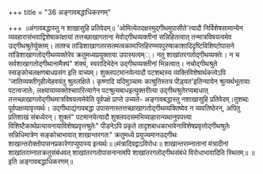 +++
title = "36 अङ्गावबद्धाधिकरणम्"

+++
॥अंगावबद्धास्तु न शाखासुहि प्रतिवेदम्॥ 'ओमित्येतदक्षरमुद्गीथमुपासीते'त्यादौ निर्विशेषसामान्येन व्यवहारासंभवाद्विशेषाकांक्षायां तत्तच्छाखागताना मेवोद्गीथव्यक्तीनां सन्निहितत्वात् तन्मात्रविषयत्वमेव उद्गीथश्रुतेर्युक्तम्। ततश्च तांडिशाखागतरसतमत्वकामाप्तिहिरण्मयपुरुषाकाशादिदृष्टिविशिष्टोपासने तांडिशाखागतोद्गीथव्यक्तेरेव क्रतुमध्यप्रयुक्ताया उपास्यत्वम््। नतु शाखांतरगतोद्गीथव्यक्तेः। न च सर्वशाखागतोद्गीथानामैक्यं" शंक्यं, स्वरादिभेदेन उद्गीथव्यक्तीनां भिन्नत्वात्। नचोद्गीथश्रुते स्सङ्कोचलक्षणबाधप्रसंग इति वाच्यम्। शुक्लपटमानयेत्यादौ पटशब्दस्य व्यक्तिविशेषार्थकत्वेऽपि 'जातिव्यक्तीगृहीत्वेहवयंतु श्रुतलक्षिते। कृष्णादि यदिमुञ्चामः काश्रुतिस्तत्र पीड़्यत'इतिन्यायेन श्रुत्यर्थभूतायाः पटत्वजातेः, लक्ष्यायाव्यक्तेश्चापरित्यागेन पटश्रुत्यबाधइत्युक्तरीत्या उद्गीथश्रुतेरप्यबाधात् तत्तच्छाखागतोद्गीथमात्रविषयत्वमेवेति पूर्वपक्षे प्राप्ते उच्यते- अङ्गावबद्धास्तु नशाखासुहि प्रतिवेदम्।तुशब्दः पूर्वपक्षव्यावृत्त्यर्थः। उद्गीथाद्यंगावबद्धा उपासनास्तत्तच्छाखागतोद्गीथव्यक्तिष्वेव न व्यवतिष्ठेरन्, अपितु प्रतिशाखं संबध्येरन्। शुक्लं" पटमानयेत्यादौ शुक्लपदसमभिव्याहारान्यथानुपपत्त्या विशिष्टैकार्थप्रत्यायनायाविशेषप्रवृत्तश्रुतेः" पीडनेऽपि प्रकृते तादृशबाधकाभावेनाविशेषप्रवृत्तोद्गीथश्रुतेः सन्निधिमात्रेण सङ्कोचाभावात् शाखान्तरगतः" क्रतुमध्ये प्रयुज्यमानउद्गीथः शाखान्तरोक्तोपासनप्रकारेणाप्युपास्य इत्यर्थः॥॥मंत्रादिवद्वाऽविरोधः॥ शाखान्तराम्नातानां मंत्रादीनां शाखांतराम्नातक्रतुसंबंधवत् शाखांतरगतोपासनानामपि शाखांतरगतोद्गीथसंबंधे विरोधाभावादिति स्थितम्॥ ॥इति अङ्गावबद्धाधिकरणम्॥